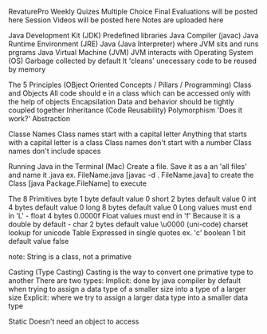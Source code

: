 RevaturePro
	Weekly Quizes
		Multiple Choice
	Final Evaluations will be posted here
	Session Videos will be posted here
	Notes are uploaded here

Java Development Kit (JDK)
	Predefined libraries
	Java Compiler (javac)
Java Runtime Environment (JRE)
	Java (Java Interpreter) where JVM sits and runs prgrams
Java Virtual Machine (JVM)
	JVM interacts with Operating System (OS)
	Garbage collected by default
		It 'cleans' unecessary code to be reused by memory

The 5 Principles (OBject Oriented Concepts / Pillars / Programming)
	Class and Objects
		All code should e in a class which can be accessed only with the help of objects
	Encapsilation
		Data and behavior should be tightly coupled together
	Inheritance (Code Reusability)
	Polymorphism
		'Does it work?'
	Abstraction

Classe Names
	Class names start with a capital letter
		Anything that starts with a capital letter is a class
	Class names don't start with a number
	Class names don't include spaces

Running Java in the Terminal (Mac)
	Create a file. Save it as a an 'all files' and name it .java
		ex. FileName.java
	[javac -d . FileName.java] to create the Class
	[java Package.FileName] to execute

The 8 Primitives
	byte
		1 byte
		default value 0
	short
		2 bytes
		default value 0
	int
		4 bytes
		default value 0
	long
		8 bytes
		default value 0
		Long values must end in 'L'
	-
	float
		4 bytes
		0.0000f
		Float values must end in 'f'
			Because it is a double by default
	-
	char
		2 bytes
		default value \u0000
			(uni-code) charset lookup for unicode Table
		Expressed in single quotes
			ex. 'c'
	boolean
		1 bit
		default value false

note: String is a class, not a primative

Casting (Type Casting)
	Casting is the way to convert one primative type to another
	There are two types:
		Implicit:
			done by java compiler by default when trying to assign a data type of a smaller size into a type of a larger size
		Explicit:
			where we try to assign a larger data type into a smaller data type

Static
	Doesn't need an object to access

